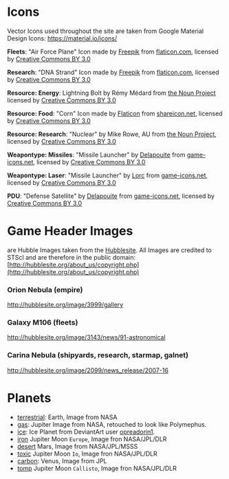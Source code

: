 # Icons

Vector Icons used throughout the site are taken from Google Material Design Icons:
https://material.io/icons/

**Fleets**: "Air Force Plane" Icon made by [Freepik](http://www.freepik.com) from [flaticon.com](https://www.flaticon.com/free-icon/air-force-plane_84987), licensed by [Creative Commons BY 3.0](http://creativecommons.org/licenses/by/3.0/)

**Research**: "DNA Strand" Icon made by [Freepik](http://www.freepik.com) from [flaticon.com](https://www.flaticon.com/free-icon/dna-strand_67903), licensed by [Creative Commons BY 3.0](http://creativecommons.org/licenses/by/3.0/)

**Resource: Energy**: Lightning Bolt by Rémy Médard from [the Noun Project](https://thenounproject.com/term/lightning-bolt/21604/) licensed by [Creative Commons BY 3.0](http://creativecommons.org/licenses/by/3.0/)

**Resource: Food**: "Corn" Icon made by [Flaticon](https://www.flaticon.com/) from [shareicon.net](https://www.shareicon.net/vegan-corn-healthy-food-food-and-restaurant-food-organic-diet-vegetarian-cereal-851723), licensed by [Creative Commons BY 3.0](http://creativecommons.org/licenses/by/3.0/)

**Resource: Research**: "Nuclear" by Mike Rowe, AU from [the Noun Project](https://thenounproject.com/term/nuclear/75368/), licensed by [Creative Commons BY 3.0](http://creativecommons.org/licenses/by/3.0/)

**Weapontype: Missiles**: "Missile Launcher" by [Delapouite](http://delapouite.com/) from [game-icons.net](http://game-icons.net/delapouite/originals/missile-launcher.html), licensed by [Creative Commons BY 3.0](http://creativecommons.org/licenses/by/3.0/)

**Weapontype: Laser**: "Missile Launcher" by [Lorc](http://lorcblog.blogspot.com/) from [game-icons.net](http://game-icons.net/lorc/originals/ringed-beam.html), licensed by [Creative Commons BY 3.0](http://creativecommons.org/licenses/by/3.0/)

**PDU**: "Defense Satellite" by [Delapouite](http://delapouite.com/) from [game-icons.net](http://game-icons.net/delapouite/originals/defense-satellite.html), licensed by [Creative Commons BY 3.0](http://creativecommons.org/licenses/by/3.0/)

# Game Header Images 
are Hubble Images taken from the [Hubblesite](http://hubblesite.org/images/gallery). All Images are credited to STScI and are therefore in the public domain:
[http://hubblesite.org/about_us/copyright.php](http://hubblesite.org/about_us/copyright.php)

### Orion Nebula (empire)
http://hubblesite.org/image/3999/gallery

### Galaxy M106 (fleets)
http://hubblesite.org/image/3143/news/91-astronomical

### Carina Nebula (shipyards, research, starmap, galnet)
http://hubblesite.org/image/2099/news_release/2007-16

# Planets

- [terrestrial](https://commons.wikimedia.org/wiki/File:Terrestrial_planet_sizes.jpg): Earth, Image from NASA
- [gas](https://commons.wikimedia.org/wiki/File:Polyphemus_planet.jpg): Jupiter Image from NASA, retouched to look like Polymephus.
- [ice](https://opreadorin1.deviantart.com/art/Ice-Planet-578848592): Ice Planet from DeviantArt user [opreadorin1](https://opreadorin1.deviantart.com/).
- [iron](https://photojournal.jpl.nasa.gov/catalog/PIA01299) Jupiter Moon `Europe`, Image fron NASA/JPL/DLR 
- [desert](https://www.jpl.nasa.gov/spaceimages/details.php?id=PIA02653) Mars, Image from NASA/JPL/MSSS
- [toxic](https://photojournal.jpl.nasa.gov/catalog/PIA01299) Jupiter Moon `Io`, Image fron NASA/JPL/DLR
- [carbon](https://commons.wikimedia.org/wiki/File:Terrestrial_planet_sizes.jpg): Venus, Image from JPL
- [tomp](https://photojournal.jpl.nasa.gov/catalog/PIA01299) Jupiter Moon `Callisto`, Image fron NASA/JPL/DLR

